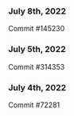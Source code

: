 ### July 8th, 2022

Commit #145230

### July 5th, 2022

Commit #314353


### July 4th, 2022

Commit #72281
